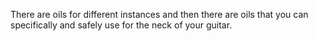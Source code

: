 

There are oils for different instances and then there are oils that you can specifically and safely use for the neck of your 
guitar.
